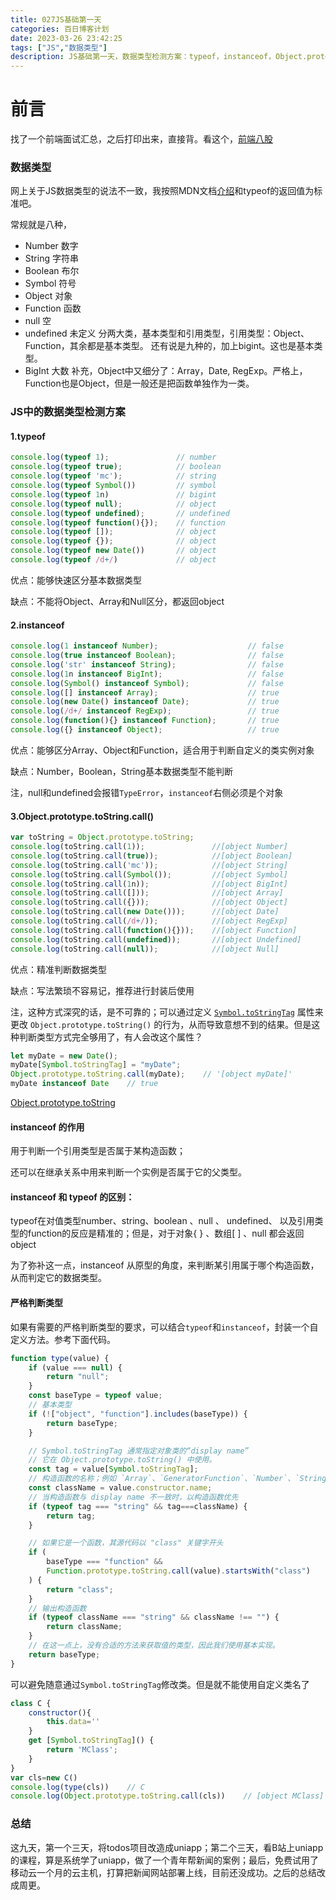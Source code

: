 ```yaml
---
title: 027JS基础第一天
categories: 百日博客计划
date: 2023-03-26 23:42:25
tags: ["JS","数据类型"]
description: JS基础第一天，数据类型检测方案：typeof，instanceof，Object.prototype.toString.call()
---
```


# 前言

找了一个前端面试汇总，之后打印出来，直接背。看这个，[前端八股](https://juejin.cn/post/7016593221815910408#heading-41)

### 数据类型

网上关于JS数据类型的说法不一致，我按照MDN文档[介绍](https://developer.mozilla.org/zh-CN/docs/Web/JavaScript/Language_Overview#%E6%A6%82%E8%A7%88)和typeof的返回值为标准吧。

常规就是八种，
- Number 数字
- String 字符串
- Boolean 布尔
- Symbol 符号
- Object 对象
- Function 函数
- null 空
- undefined 未定义
分两大类，基本类型和引用类型，引用类型：Object、Function，其余都是基本类型。
还有说是九种的，加上bigint。这也是基本类型。
- BigInt 大数
补充，Object中又细分了：Array，Date, RegExp。严格上，Function也是Object，但是一般还是把函数单独作为一类。

### JS中的数据类型检测方案

#### 1.typeof

```js
console.log(typeof 1);               // number
console.log(typeof true);            // boolean
console.log(typeof 'mc');            // string
console.log(typeof Symbol())         // symbol
console.log(typeof 1n)               // bigint
console.log(typeof null);            // object
console.log(typeof undefined);       // undefined
console.log(typeof function(){});    // function
console.log(typeof []);              // object
console.log(typeof {});              // object
console.log(typeof new Date())       // object
console.log(typeof /d+/)             // object
```

优点：能够快速区分基本数据类型

缺点：不能将Object、Array和Null区分，都返回object

#### 2.instanceof

```js
console.log(1 instanceof Number);                    // false
console.log(true instanceof Boolean);                // false 
console.log('str' instanceof String);                // false
console.log(1n instanceof BigInt);                   // false
console.log(Symbol() instanceof Symbol);             // false
console.log([] instanceof Array);                    // true
console.log(new Date() instanceof Date);             // true
console.log(/d+/ instanceof RegExp);                 // true
console.log(function(){} instanceof Function);       // true
console.log({} instanceof Object);                   // true
```

优点：能够区分Array、Object和Function，适合用于判断自定义的类实例对象

缺点：Number，Boolean，String基本数据类型不能判断

注，null和undefined会报错`TypeError`，`instanceof`右侧必须是个对象

#### 3.Object.prototype.toString.call()

```js
var toString = Object.prototype.toString;
console.log(toString.call(1));               //[object Number]
console.log(toString.call(true));            //[object Boolean]
console.log(toString.call('mc'));            //[object String]
console.log(toString.call(Symbol());         //[object Symbol]
console.log(toString.call(1n));              //[object BigInt]
console.log(toString.call([]));              //[object Array]
console.log(toString.call({}));              //[object Object]
console.log(toString.call(new Date()));      //[object Date]
console.log(toString.call(/d+/));            //[object RegExp]
console.log(toString.call(function(){}));    //[object Function]
console.log(toString.call(undefined));       //[object Undefined]
console.log(toString.call(null));            //[object Null]
```

优点：精准判断数据类型

缺点：写法繁琐不容易记，推荐进行封装后使用

注，这种方式深究的话，是不可靠的；可以通过定义 [`Symbol.toStringTag`](https://developer.mozilla.org/zh-CN/docs/Web/JavaScript/Reference/Global_Objects/Symbol/toStringTag) 属性来更改 `Object.prototype.toString()` 的行为，从而导致意想不到的结果。但是这种判断类型方式完全够用了，有人会改这个属性？

```js
let myDate = new Date();
myDate[Symbol.toStringTag] = "myDate";
Object.prototype.toString.call(myDate);    // '[object myDate]'
myDate instanceof Date    // true 
```

[Object.prototype.toString](https://developer.mozilla.org/zh-CN/docs/Web/JavaScript/Reference/Global_Objects/Object/toString#%E7%A4%BA%E4%BE%8B)

#### instanceof 的作用

用于判断一个引用类型是否属于某构造函数；

还可以在继承关系中用来判断一个实例是否属于它的父类型。

#### instanceof 和 typeof 的区别：

typeof在对值类型number、string、boolean 、null 、 undefined、 以及引用类型的function的反应是精准的；但是，对于对象{ } 、数组[ ] 、null 都会返回object

为了弥补这一点，instanceof 从原型的角度，来判断某引用属于哪个构造函数，从而判定它的数据类型。

#### 严格判断类型

如果有需要的严格判断类型的要求，可以结合`typeof`和`instanceof`，封装一个自定义方法。参考下面代码。

```js
function type(value) {
    if (value === null) {
        return "null";
    }
    const baseType = typeof value;
    // 基本类型
    if (!["object", "function"].includes(baseType)) {
        return baseType;
    }

    // Symbol.toStringTag 通常指定对象类的“display name”
    // 它在 Object.prototype.toString() 中使用。
    const tag = value[Symbol.toStringTag];
    // 构造函数的名称；例如 `Array`、`GeneratorFunction`、`Number`、`String`、`Boolean` 或 `MyCustomClass`
    const className = value.constructor.name;
    // 当构造函数与 display name 不一致时，以构造函数优先
    if (typeof tag === "string" && tag===className) {
        return tag;
    }

    // 如果它是一个函数，其源代码以 "class" 关键字开头
    if (
        baseType === "function" &&
        Function.prototype.toString.call(value).startsWith("class")
    ) {
        return "class";
    }
    // 输出构造函数
    if (typeof className === "string" && className !== "") {
        return className;
    }
    // 在这一点上，没有合适的方法来获取值的类型，因此我们使用基本实现。 
    return baseType;
}
```

可以避免随意通过`Symbol.toStringTag`修改类。但是就不能使用自定义类名了

```js
class C {
    constructor(){
        this.data=''
    }
    get [Symbol.toStringTag]() {
        return 'MClass';
    }
}
var cls=new C()
console.log(type(cls))    // C
console.log(Object.prototype.toString.call(cls))    // [object MClass]
```

### 总结

这九天，第一个三天，将todos项目改造成uniapp；第二个三天，看B站上uniapp的课程，算是系统学了uniapp，做了一个青年帮新闻的案例；最后，免费试用了移动云一个月的云主机，打算把新闻网站部署上线，目前还没成功。之后的总结改成周更。